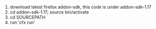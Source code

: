 1. download latest firefox addon-sdk, this code is under addon-sdk-1.17
2. cd addon-sdk-1.17; source bin/activate
3. cd SOURCEPATH
4. run 'cfx run'

